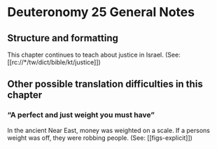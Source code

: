 # Deuteronomy 25 General Notes
## Structure and formatting

This chapter continues to teach about justice in Israel. (See: [[rc://*/tw/dict/bible/kt/justice]])

## Other possible translation difficulties in this chapter

### “A perfect and just weight you must have”
In the ancient Near East, money was weighted on a scale. If a persons weight was off, they were robbing people. (See: [[figs-explicit]])